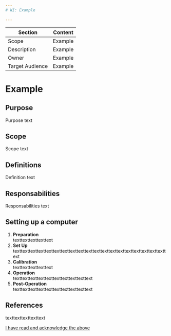 ```yaml
---
# WI: Example
                
---
```


| Section          | Content  |
|------------------|----------|
| Scope            | Example  |
| Description      | Example  |
| Owner            | Example  |
| Target Audience  | Example  |

# Example 

## Purpose
Purpose text

## Scope
Scope text

## Definitions
Definition text 

## Responsabilities
Responsabilities text

## Setting up a computer
1. **Preparation**  
texttexttexttexttext
2. **Set Up**  
texttexttexttexttexttexttexttexttexttexttexttexttexttexttexttexttexttexttexttext
3. **Calibration**  
texttexttexttexttext
4. **Operation**  
texttexttexttexttexttexttexttexttexttext
5. **Post‑Operation**  
texttexttexttexttexttexttexttexttexttext

## References
texttexttexttexttext

<a class="btn"
   target="_blank" rel="noopener noreferrer"
   href="https://github.com/LYO-X/read-logs/issues/new?template=read.yml&title=Read:+{{ page.url | absolute_url | uri_escape }}">
  I have read and acknowledge the above
</a>
